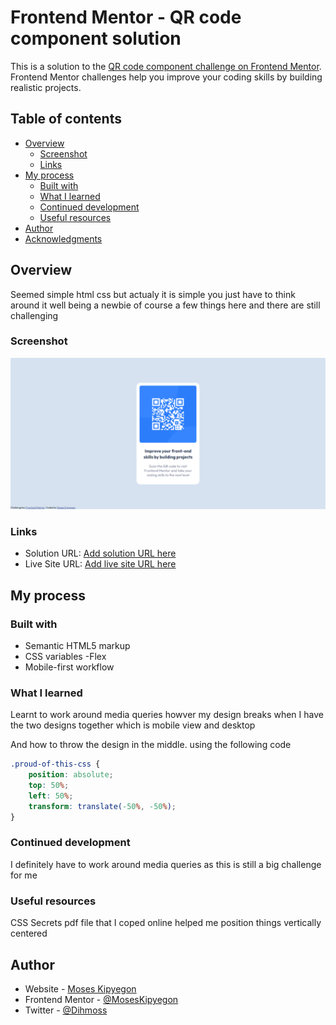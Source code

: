 # Frontend Mentor - QR code component solution

This is a solution to the [QR code component challenge on Frontend Mentor](https://www.frontendmentor.io/challenges/qr-code-component-iux_sIO_H). Frontend Mentor challenges help you improve your coding skills by building realistic projects. 

## Table of contents

- [Overview](#overview)
  - [Screenshot](#screenshot)
  - [Links](#links)
- [My process](#my-process)
  - [Built with](#built-with)
  - [What I learned](#what-i-learned)
  - [Continued development](#continued-development)
  - [Useful resources](#useful-resources)
- [Author](#author)
- [Acknowledgments](#acknowledgments)

## Overview

Seemed simple html css but actualy it is simple you just have to think around it well being a newbie of course a few things here and there are still challenging

### Screenshot

![](./design/Qr%20code%20desktop%20view.png)

### Links

- Solution URL: [Add solution URL here](https://your-solution-url.com)
- Live Site URL: [Add live site URL here](https://your-live-site-url.com)

## My process

### Built with

- Semantic HTML5 markup
- CSS variables
-Flex
- Mobile-first workflow


### What I learned

Learnt to work around media queries howver my design breaks when I have the two designs together which is mobile view and desktop

And how to throw the design in the middle. using the following code


```css
.proud-of-this-css {
    position: absolute;
    top: 50%;
    left: 50%;
    transform: translate(-50%, -50%);
}
```

### Continued development

I definitely have to work around media queries as this is still a big challenge for me

### Useful resources

CSS Secrets pdf file that I coped online helped me position things vertically centered


## Author

- Website - [Moses Kipyegon](https://www.your-site.com)
- Frontend Mentor - [@MosesKipyegon](https://www.frontendmentor.io/profile/MosesKipyegon)
- Twitter - [@Dihmoss](https://twitter.com/Dihmoss)
